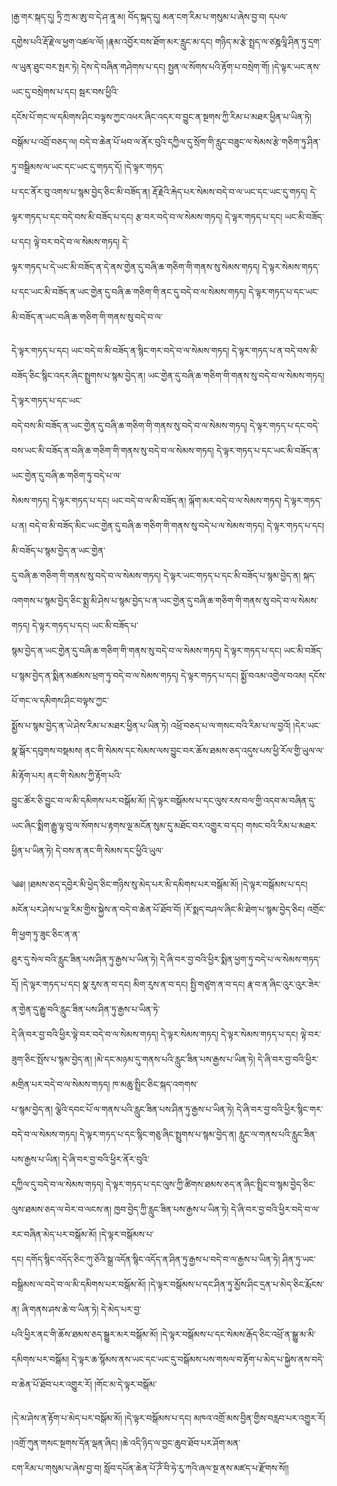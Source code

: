 ﻿  
།རྒྱ་གར་སྐད་དུ། ཏྲི་ཀྲ་མ་ཨུ་བ་དེ་ཤ་ནཱ་མ། བོད་སྐད་དུ། མན་ངག་རིམ་པ་གསུམ་པ་ཞེས་བྱ་བ། དཔལ་  
དགྱེས་པའི་རྡོ་རྗེ་ལ་ཕྱག་འཚལ་ལོ། །རྣམ་འབྱོར་བས་ཐོག་མར་རླུང་མ་དང། གཉིད་མ་རྩེ་སྤྲད་ལ་ཙཎྜལཱི་ཤིན་ཏུ་དྲག་ལ་ཡུན་ཐུང་བར་སྤར་ཏེ། དེས་དེ་བཞིན་གཤེགས་པ་དང། སྤྱན་ལ་སོགས་པའི་རྟོག་པ་བསྲེག་གོ། །དེ་ལྟར་ཡང་ནས་ཡང་དུ་བསྲེགས་པ་དང། སྦར་བས་ཕྱིའི་  
དངོས་པོ་གང་ལ་དམིགས་ཤིང་བལྟས་ཀྱང་འཕར་ཞིང་འདར་བ་བྱུང་ན་སྔགས་ཀྱི་རིམ་པ་མཐར་ཕྱིན་པ་ཡིན་ཏེ། བསྒོམ་པ་འབྲོ་བཅད་ལ། བདེ་བ་ཆེན་པོ་ཕབ་ལ་ནོར་བུའི་དཀྱིལ་དུ་སྲོག་གི་རླུང་བཟུང་ལ་སེམས་རྩེ་གཅིག་ཏུ་ཤིན་ཏུ་བསྒྲིམས་ལ་ཡང་དང་ཡང་དུ་གཏད་དོ། །དེ་ལྟར་གཏད་  
པ་དང་ནོར་བུ་འགས་པ་སྙམ་བྱེད་ཅིང་མི་བཟོད་ན། རྡོ་རྗེའི་རྐེད་པར་སེམས་བདེ་བ་ལ་ཡང་དང་ཡང་དུ་གཏད། དེ་ལྟར་གཏད་པ་དང་བདེ་བས་མི་བཟོད་པ་དང། རྩ་བར་བདེ་བ་ལ་སེམས་གཏད། དེ་ལྟར་གཏད་པ་དང། ཡང་མི་བཟོད་པ་དང། ལྟེ་བར་བདེ་བ་ལ་སེམས་གཏད། དེ་  
ལྟར་གཏད་པ་དེ་ཡང་མི་བཟོད་ན་དེ་ནས་གྱེན་དུ་བཞི་ཆ་གཅིག་གི་གནས་སུ་སེམས་གཏད། དེ་ལྟར་སེམས་གཏད་པ་དང་ཡང་མི་བཟོད་ན་ཡང་གྱེན་དུ་བཞི་ཆ་གཅིག་གི་ནང་དུ་བདེ་བ་ལ་སེམས་གཏད། དེ་ལྟར་གཏད་པ་དང་ཡང་མི་བཟོད་ན་ཡང་བཞི་ཆ་གཅིག་གི་གནས་སུ་བདེ་བ་ལ་  
  
དེ་ལྟར་གཏད་པ་དང། ཡང་བདེ་བ་མི་བཟོད་ན་སྙིང་གར་བདེ་བ་ལ་སེམས་གཏད། དེ་ལྟར་གཏད་པ་ན་བདེ་བས་མི་བཟོད་ཅིང་སྙིང་འདར་ཞིང་སྤྲུགས་པ་སྙམ་བྱེད་ན། ཡང་གྱེན་དུ་བཞི་ཆ་གཅིག་གི་གནས་སུ་བདེ་བ་ལ་སེམས་གཏད། དེ་ལྟར་གཏད་པ་དང་ཡང་  
བདེ་བས་མི་བཟོད་ན་ཡང་གྱེན་དུ་བཞི་ཆ་གཅིག་གི་གནས་སུ་བདེ་བ་ལ་སེམས་གཏད། དེ་ལྟར་གཏད་པ་དང་བདེ་བས་ཡང་མི་བཟོད་ན་བཞི་ཆ་གཅིག་གི་གནས་སུ་བདེ་བ་ལ་སེམས་གཏད། དེ་ལྟར་གཏད་པ་དང་ཡང་མི་བཟོད་ན་ཡང་གྱེན་དུ་བཞི་ཆ་གཅིག་ཏུ་བདེ་པ་ལ་  
སེམས་གཏད། དེ་ལྟར་གཏད་པ་དང། ཡང་བདེ་བ་ལ་མི་བཟོད་ན། ལྐོག་མར་བདེ་བ་ལ་སེམས་གཏད། དེ་ལྟར་གཏད་པ་ན། བདེ་བ་མི་བཟོད་མིང་ཡང་གྱེན་དུ་བཞི་ཆ་གཅིག་གི་གནས་སུ་བདེ་པ་ལ་སེམས་གཏད། དེ་ལྟར་གཏད་པ་དང། མི་བཟོད་པ་སྙམ་བྱེད་ན་ཡང་གྱེན་  
དུ་བཞི་ཆ་གཅིག་གི་གནས་སུ་བདེ་བ་ལ་སེམས་གཏད། དེ་ལྟར་ཡང་གཏད་པ་དང་མི་བཟོད་པ་སྙམ་བྱེད་ན། སྐད་འགགས་པ་སྙམ་བྱེད་ཅིང་སྨྲ་མི་ཤེས་པ་སྙམ་བྱེད་པ་ན་ཡང་གྱེན་དུ་བཞི་ཆ་གཅིག་གི་གནས་སུ་བདེ་བ་ལ་སེམས་གཏད། དེ་ལྟར་གཏད་པ་དང། ཡང་མི་བཟོད་པ་  
སྙམ་བྱེད་ན་ཡང་གྱེན་དུ་བཞི་ཆ་གཅིག་གི་གནས་སུ་བདེ་བ་ལ་སེམས་གཏད། དེ་ལྟར་གཏད་པ་དང། ཡང་མི་བཟོད་པ་སྙམ་བྱེད་ན་སྨིན་མཚམས་ཕྲག་ཏུ་བདེ་བ་ལ་སེམས་གཏད། དེ་ལྟར་གཏད་པ་དང། སྨྱོ་བའམ་འགྱེལ་བའམ། དངོས་པོ་གང་ལ་དམིགས་ཤིང་བལྟས་ཀྱང་  
སྨྱོས་པ་སྙམ་བྱེད་ན་ཡེ་ཤེས་རིམ་པ་མཐར་ཕྱིན་པ་ཡིན་ཏེ། འཕྲོ་བཅད་པ་ལ་གསང་བའི་རིམ་པ་ལ་བྱའོ། །དེར་ཡང་སྣ་སྒོར་དབུགས་བསྡམས། ནང་གི་སེམས་དང་སེམས་ལས་བྱུང་བར་ཆོས་ཐམས་ཅད་འདུས་པས་ཕྱི་རོལ་གྱི་ཡུལ་ལ་མི་རྟོག་པར། ནང་གི་སེམས་ཀྱི་རྟོག་པའི་  
བྱུང་ཚོར་ཅི་བྱུང་བ་ལ་མི་དམིགས་པར་བསྒོམ་མོ། །དེ་ལྟར་བསྒོམས་པ་དང་ལུས་རས་བལ་གྱི་འདབ་མ་བཞིན་དུ་ཡང་ཞིང་སྨིག་རྒྱུ་ལྟ་བུ་ལ་སོགས་པ་རྟགས་ལྔ་མངོན་སུམ་དུ་མཐོང་བར་འགྱུར་བ་དང། གསང་བའི་རིམ་པ་མཐར་ཕྱིན་པ་ཡིན་ཏེ། དེ་བས་ན་ནང་གི་སེམས་དང་ཕྱིའི་ཡུལ་  
  
༄༅། །ཐམས་ཅད་དབྱེར་མི་ཕྱེད་ཅིང་གཉིས་སུ་མེད་པར་མི་དམིགས་པར་བསྒོམ་མོ། །དེ་ལྟར་བསྒོམས་པ་དང། མངོན་པར་ཤེས་པ་ལྔ་རིམ་གྱིས་སྐྱེས་ན་བདེ་བ་ཆེན་པོ་ཐོབ་བོ། །རོ་སྨད་བཤལ་ཞིང་མི་ཐེག་པ་སྙམ་བྱེད་ཅིང། འགྲོང་གི་ཕྱག་ཏུ་ཟུང་ཅིང་ན་ན་  
ཐུར་དུ་སེལ་བའི་རླུང་ཟིན་པས་ཤིན་ཏུ་རྒྱས་པ་ཡིན་ཏེ། དེ་ཞི་བར་བྱ་བའི་ཕྱིར་སྨིན་ཕྱག་ཏུ་བདེ་པ་ལ་སེམས་གཏད་དོ། །དེ་ལྟར་གཏད་པ་དང། སྣ་རུས་ན་བ་དང། མིག་རུས་ན་བ་དང། སྤྱི་གཙུག་ན་བ་དང། རྣ་བ་ན་ཞིང་འུར་འུར་ཟེར་ན་གྱེན་དུ་རྒྱུ་བའི་རླུང་ཟིན་པས་ཤིན་ཏུ་རྒྱས་པ་ཡིན་ཏེ་  
དེ་ཞི་བར་བྱ་བའི་ཕྱིར་ལྟེ་བར་བདེ་བ་ལ་སེམས་གཏད། དེ་ལྟར་སེམས་གཏད། དེ་ལྟར་སེམས་གཏད་པ་དང། ལྟེ་བར་ཟུག་ཅིང་སྤོས་པ་སྙམ་བྱེད་ན། །མེ་དང་མཉམ་དུ་གནས་པའི་རླུང་ཟིན་པས་རྒྱས་པ་ཡིན་ཏེ། དེ་ཞི་བར་བྱ་བའི་ཕྱིར་མགྲིན་པར་བདེ་བ་ལ་སེམས་གཏད། ཁ་མཆུ་སྤྲིང་ཅིང་སྐད་འགགས་  
པ་སྙམ་བྱེད་ན། ལྕེའི་དབང་པོ་ལ་གནས་པའི་རླུང་ཟིན་པས་ཤིན་ཏུ་རྒྱས་པ་ཡིན་ཏེ། དེ་ཞི་བར་བྱ་བའི་ཕྱིར་སྙིང་གར་བདེ་བ་ལ་སེམས་གཏད། དེ་ལྟར་གཏད་པ་དང་སྙིང་གཅུ་ཞིང་སྤྲུགས་པ་སྙམ་བྱེད་ན། རླུང་ལ་གནས་པའི་རླུང་ཟིན་པས་རྒྱས་པ་ཡིན། དེ་ཞི་བར་བྱ་བའི་ཕྱིར་ནོར་བུའི་  
དཀྱིལ་དུ་བདེ་བ་ལ་སེམས་གཏད། དེ་ལྟར་གཏད་པ་དང་ལུས་ཀྱི་ཚིགས་ཐམས་ཅད་ན་ཞིང་སྤྲིང་བ་སྙམ་བྱེད་ཅིང་ལུས་ཐམས་ཅད་ལ་བེར་བ་ལངས་ན། ཁྱབ་བྱེད་ཀྱི་རླུང་ཟིན་པས་རྒྱས་པ་ཡིན་ཏེ། དེ་ཞི་བར་བྱ་བའི་ཕྱིར་བདེ་བ་ལ་རང་བཞིན་མེད་པར་བསྒོམ་མོ། །དེ་ལྟར་བསྒོམས་པ་  
དང། དགོད་སྙིང་འདོད་ཅིང་ཀུ་ཅོའི་སྒྲ་འདོན་སྙིང་འདོད་ན་ཤིན་ཏུ་རྒྱས་པ་བདེ་བ་ལ་རྒྱས་པ་ཡིན་ཏེ། ཤིན་ཏུ་ཡང་བསྒྲིམས་ལ་བདེ་བ་ལ་མི་དམིགས་པར་བསྒོམ་མོ། །དེ་ལྟར་བསྒོམས་པ་དང་ཤིན་ཏུ་མྱོས་ཤིང་དྲན་པ་མེད་ཅིང་རྨོངས་ན། ཞི་གནས་ཤས་ཆེ་བ་ཡིན་ཏེ། དེ་མེད་པར་བྱ་  
པའི་ཕྱིར་ནང་གི་ཆོས་ཐམས་ཅད་སྒྱུར་མར་བསྒོམ་མོ། །དེ་ལྟར་བསྒོམས་པ་དང་སེམས་རྒོད་ཅིང་འཕྲོ་ན་སྒྱུ་མ་མི་དམིགས་པར་བསྒོམ། དེ་ལྟར་ཆ་སྙོམས་ནས་ཡང་དང་ཡང་དུ་བསྒོམས་པས་གསལ་བ་རྟོག་པ་མེད་པ་སྐྱེས་ནས་བདེ་བ་ཆེན་པོ་ཐོབ་པར་འགྱུར་རོ། །གོང་མ་དེ་ལྟར་བསྒོམ་  
  
།དེ་མ་ཤེས་ན་རྟོག་པ་མེད་པར་བསྒོམ་མོ། །དེ་ལྟར་བསྒོམས་པ་དང། མཁའ་འགྲོ་མས་བྱིན་གྱིས་བརླབ་པར་འགྱུར་རོ། །འགྲོ་ཀུན་གསང་སྔགས་དོན་ལྡན་ཞིང། །ཆེ་འདི་ཉིད་ལ་བྱང་ཆུབ་ཐོབ་པར་ཤོག་མན་  
ངག་རིམ་པ་གསུམ་པ་ཞེས་བྱ་བ། སློབ་དཔོན་ཆེན་པོ་ཌོཾ་བི་ཧེ་རུ་ཀའི་ཞལ་སྔ་ནས་མཛད་པ་རྫོགས་སོ།།  
  
  

